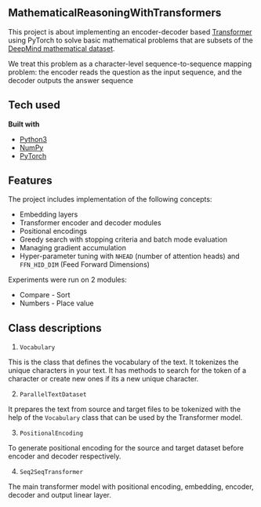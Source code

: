 ## MathematicalReasoningWithTransformers

This project is about implementing an encoder-decoder based [Transformer](https://arxiv.org/abs/1706.03762) using PyTorch to solve basic mathematical problems that are subsets of the [DeepMind mathematical dataset](https://github.com/deepmind/mathematics_dataset).

We treat this problem as a character-level sequence-to-sequence mapping problem: the encoder reads the question as the input sequence, and the decoder outputs the answer sequence

## Tech used
<b>Built with</b>
- [Python3](https://www.python.org)
- [NumPy](https://numpy.org)
- [PyTorch](https://pytorch.org)

## Features
The project includes implementation of the following concepts:
- Embedding layers
- Transformer encoder and decoder modules
- Positional encodings
- Greedy search with stopping criteria and batch mode evaluation
- Managing gradient accumulation
- Hyper-parameter tuning with `NHEAD` (number of attention heads) and `FFN_HID_DIM` (Feed Forward Dimensions)

Experiments were run on 2 modules:
- Compare - Sort
- Numbers - Place value

## Class descriptions
1. `Vocabulary`

This is the class that defines the vocabulary of the text. It tokenizes the unique characters in your text. It has methods to search for the token of a character or create new ones if its a new unique character.

2. `ParallelTextDataset`

It prepares the text from source and target files to be tokenized with the help of the `Vocabulary` class that can be used by the Transformer model.

3. `PositionalEncoding`

To generate positional encoding for the source and target dataset before encoder and decoder respectively.

4. `Seq2SeqTransformer`

The main transformer model with positional encoding, embedding, encoder, decoder and output linear layer.